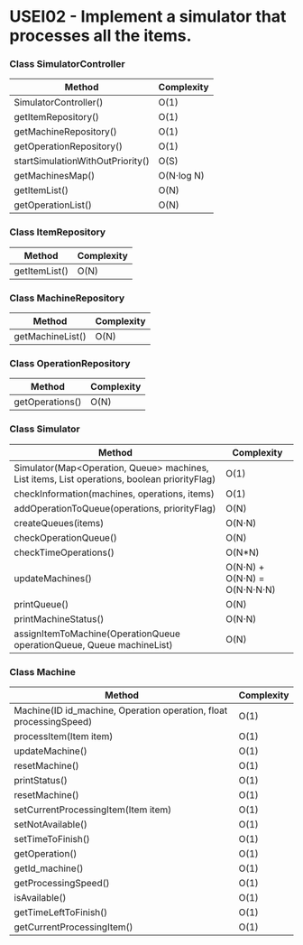# USEI02 - Implement a simulator that processes all the items.

### **Class SimulatorController**

| Method                           | Complexity |
|----------------------------------|------------|
| SimulatorController()            | O(1)       |
| getItemRepository()              | O(1)       |
| getMachineRepository()           | O(1)       |
| getOperationRepository()         | O(1)       |
| startSimulationWithOutPriority() | O(S)       |
| getMachinesMap()                 | O(N⋅log N) |
| getItemList()                    | O(N)       |
| getOperationList()               | O(N)       |

### **Class ItemRepository**

| Method        | Complexity |
|---------------|------------|
| getItemList() | O(N)       |

### **Class MachineRepository**

| Method           | Complexity |
|------------------|------------|
| getMachineList() | O(N)       |

### **Class OperationRepository**

| Method          | Complexity |
|-----------------|------------|
| getOperations() | O(N)       |

### **Class Simulator**

| Method                                                                                                                 | Complexity                   |
|------------------------------------------------------------------------------------------------------------------------|------------------------------|
| Simulator(Map<Operation, Queue<Machine>> machines, List<Item> items, List<Operation> operations, boolean priorityFlag) | O(1)                         |
| checkInformation(machines, operations, items)                                                                          | O(1)                         |
| addOperationToQueue(operations, priorityFlag)                                                                          | O(N)                         |
| createQueues(items)                                                                                                    | O(N⋅N)                       |
| checkOperationQueue()                                                                                                  | O(N)                         |
| checkTimeOperations()                                                                                                  | O(N*N)                       |
| updateMachines()                                                                                                       | O(N⋅N) + O(N⋅N) = O(N⋅N⋅N⋅N) |
| printQueue()                                                                                                           | O(N)                         |       
| printMachineStatus()                                                                                                   | O(N⋅N)                       |       
| assignItemToMachine(OperationQueue operationQueue, Queue<Machine> machineList)                                         | O(N)                         |       

### **Class Machine**

| Method                                                             | Complexity |
|--------------------------------------------------------------------|------------|
| Machine(ID id_machine, Operation operation, float processingSpeed) | O(1)       |
| processItem(Item item)                                             | O(1)       |
| updateMachine()                                                    | O(1)       |
| resetMachine()                                                     | O(1)       |
| printStatus()                                                      | O(1)       |
| resetMachine()                                                     | O(1)       |
| setCurrentProcessingItem(Item item)                                | O(1)       |
| setNotAvailable()                                                  | O(1)       |
| setTimeToFinish()                                                  | O(1)       |
| getOperation()                                                     | O(1)       |
| getId_machine()                                                    | O(1)       |
| getProcessingSpeed()                                               | O(1)       |
| isAvailable()                                                      | O(1)       |
| getTimeLeftToFinish()                                              | O(1)       |
| getCurrentProcessingItem()                                         | O(1)       |

